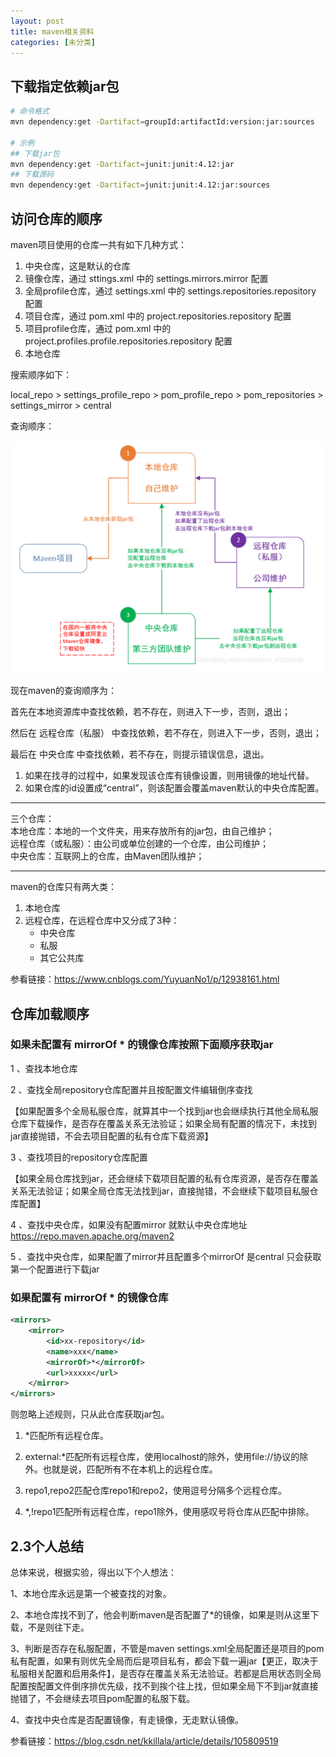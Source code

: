 ```yaml
---
layout: post
title: maven相关资料
categories: [未分类]
---
```


## 下载指定依赖jar包
```bash
# 命令格式
mvn dependency:get -Dartifact=groupId:artifactId:version:jar:sources

# 示例
## 下载jar包
mvn dependency:get -Dartifact=junit:junit:4.12:jar
## 下载源码
mvn dependency:get -Dartifact=junit:junit:4.12:jar:sources
```

## 访问仓库的顺序

maven项目使用的仓库一共有如下几种方式：

1.  中央仓库，这是默认的仓库
2.  镜像仓库，通过 sttings.xml 中的 settings.mirrors.mirror 配置
3.  全局profile仓库，通过 settings.xml 中的 settings.repositories.repository 配置
4.  项目仓库，通过 pom.xml 中的 project.repositories.repository 配置
5.  项目profile仓库，通过 pom.xml 中的 project.profiles.profile.repositories.repository 配置
6.  本地仓库

搜索顺序如下：

local_repo > settings_profile_repo > pom_profile_repo > pom_repositories > settings_mirror > central

查询顺序：

![](../images/blog/maven-01.png)

现在maven的查询顺序为：

首先在本地资源库中查找依赖，若不存在，则进入下一步，否则，退出；

然后在 远程仓库（私服） 中查找依赖，若不存在，则进入下一步，否则，退出；

最后在 中央仓库 中查找依赖，若不存在，则提示错误信息，退出。

1. 如果在找寻的过程中，如果发现该仓库有镜像设置，则用镜像的地址代替。
2. 如果仓库的id设置成“central”，则该配置会覆盖maven默认的中央仓库配置。

---
三个仓库：  
本地仓库：本地的一个文件夹，用来存放所有的jar包，由自己维护；  
远程仓库（或私服）：由公司或单位创建的一个仓库，由公司维护；  
中央仓库：互联网上的仓库，由Maven团队维护；

---
maven的仓库只有两大类：

1. 本地仓库
2. 远程仓库，在远程仓库中又分成了3种：
    - 中央仓库
    - 私服
    - 其它公共库

参看链接：https://www.cnblogs.com/YuyuanNo1/p/12938161.html

## 仓库加载顺序
### 如果未配置有 mirrorOf * 的镜像仓库按照下面顺序获取jar 

1 、查找本地仓库

2 、查找全局repository仓库配置并且按配置文件编辑倒序查找

【如果配置多个全局私服仓库，就算其中一个找到jar也会继续执行其他全局私服仓库下载操作，是否存在覆盖关系无法验证；如果全局有配置的情况下，未找到jar直接抛错，不会去项目配置的私有仓库下载资源】

3 、查找项目的repository仓库配置

【如果全局仓库找到jar，还会继续下载项目配置的私有仓库资源，是否存在覆盖关系无法验证；如果全局仓库无法找到jar，直接抛错，不会继续下载项目私服仓库配置】

4 、查找中央仓库，如果没有配置mirror 就默认中央仓库地址 https://repo.maven.apache.org/maven2

5 、查找中央仓库，如果配置了mirror并且配置多个mirrorOf 是central 只会获取第一个配置进行下载jar

### 如果配置有 mirrorOf * 的镜像仓库

```xml
<mirrors>
    <mirror>
        <id>xx-repository</id>
        <name>xxx</name>
        <mirrorOf>*</mirrorOf>
        <url>xxxxx</url>
    </mirror>
</mirrors>
```

则忽略上述规则，只从此仓库获取jar包。

1. <mirrorOf>*</mirrorOf>匹配所有远程仓库。

2. <mirrorOf>external:*</mirrorOf>匹配所有远程仓库，使用localhost的除外，使用file://协议的除外。也就是说，匹配所有不在本机上的远程仓库。

3. <mirrorOf>repo1,repo2</mirrorOf>匹配仓库repo1和repo2，使用逗号分隔多个远程仓库。

4. <mirrorOf>*,!repo1</miiroOf>匹配所有远程仓库，repo1除外，使用感叹号将仓库从匹配中排除。

2.3个人总结
-------

总体来说，根据实验，得出以下个人想法：

1、本地仓库永远是第一个被查找的对象。

2、本地仓库找不到了，他会判断maven是否配置了<mirrorOf>\*</mirrorOf>的镜像，如果是则从这里下载，不是则往下走。

3、判断是否存在私服配置，不管是maven settings.xml全局配置还是项目的pom私有配置，如果有则优先全局而后是项目私有，都会下载一遍jar【更正，取决于私服相关配置和启用条件】，是否存在覆盖关系无法验证。若都是启用状态则全局配置按配置文件倒序排优先级，找不到挨个往上找，但如果全局下不到jar就直接抛错了，不会继续去项目pom配置的私服下载。

4、查找中央仓库是否配置镜像，有走镜像，无走默认镜像。

参看链接：https://blog.csdn.net/kkillala/article/details/105809519
